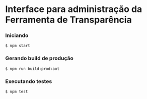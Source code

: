 # Interface para administração da Ferramenta de Transparência

### Iniciando
```
$ npm start
```

### Gerando build de produção
```
$ npm run build:prod:aot
```

### Executando testes
```
$ npm test
```